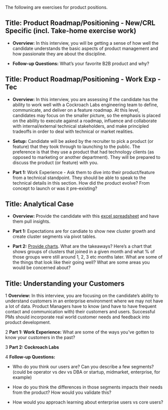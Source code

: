 The following are exercises for product positions.

## **Title:** **Product Roadmap/Positioning - New/CRL Specific (incl. Take-home exercise work)**

- **Overview:** In this interview, you will be getting a sense of how well the candidate understands the basic aspects of product management and how passionate they are about the discipline. 

- **Follow-up Questions:** What’s your favorite B2B product and why?


## **Title: Product Roadmap/Positioning - Work Exp - Tec**

- **Overview:** In this interview, you are assessing if the candidate has the ability to work well with a Cockroach Labs engineering team to define, communicate, and deliver on a feature roadmap. At this level, candidates may focus on the smaller picture, so the emphasis is placed on the ability to execute against a roadmap, influence and collaborate with internal/external technical stakeholders, and make principled tradeoffs in order to deal with technical or market realities.

- **Setup:** Candidate will be asked by the recruiter to pick a product (or feature) that they took through to launching to the public. The preference is that they use a product that had technology clients (as opposed to marketing or another department). They will be prepared to discuss the product (or feature) with you.

- **Part 1:** Work Experience - Ask them to dive into their product/feature from a technical standpoint. They should be able to speak to the technical details in this section. How did the product evolve? From concept to launch or was it pre-existing? 


## **Title:** **Analytical Case**

- **Overview:** Provide the candidate with this  [excel spreadsheet](https://docs.google.com/spreadsheets/d/12f3kjlTs5QpCmsvXo-ZLOWG5rFdc4DaB6TwJxoQxVOE/edit#gid=0) and have them pull insights. 

- **Part 1:** Expectations are for candiate to show new cluster growth and create cluster segments via pivot tables. 

- **Part 2:** [Provide charts](https://docs.google.com/a/cockroachlabs.com/spreadsheets/d/1U49nuhoz4wL3mThxLrIEiXcchObMK-VI3QZX6vbgZ-s/edit?zx=we6r4gilfygy&usp=docs_web). What are the takeaways? Here’s a chart that shows groups of clusters that joined in a given month and what % of those groups were still around 1, 2, 3 etc months later.  What are some of the things that look like their going well? What are some areas you would be concerned about? 


## **Title:** **Understanding your Customers**

1 **Overview:** In this interview, you are focusing on the candidate’s ability to understand customers in an enterprise environment where we may not have a lot of data. Product Managers have to know (and have to have frequent contact and communication with) their customers and users. Successful PMs should incorporate real world customer needs and feedback into product development.  

2 **Part 1: Work Experience:** What are some of the ways you’ve gotten to know your customers in the past?

3 **Part 2: Cockroach Labs**

4 **Follow-up Questions:** 

- Who do you think our users are? Can you describe a few segments? (could be operator vs dev vs DBA or startup, midmarket, enterprise, for example)

- How do you think the differences in those segments impacts their needs from the product? How would you validate this?

- How would you approach learning about enterprise users vs core users?

